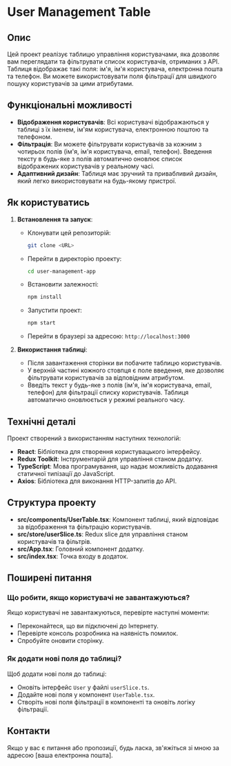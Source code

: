 # User Management Table

## Опис

Цей проект реалізує таблицю управління користувачами, яка дозволяє вам переглядати та фільтрувати список користувачів, отриманих з API. Таблиця відображає такі поля: ім'я, ім'я користувача, електронна пошта та телефон. Ви можете використовувати поля фільтрації для швидкого пошуку користувачів за цими атрибутами.

## Функціональні можливості

- **Відображення користувачів**: Всі користувачі відображаються у таблиці з їх іменем, ім'ям користувача, електронною поштою та телефоном.
- **Фільтрація**: Ви можете фільтрувати користувачів за кожним з чотирьох полів (ім'я, ім'я користувача, email, телефон). Введення тексту в будь-яке з полів автоматично оновлює список відображених користувачів у реальному часі.
- **Адаптивний дизайн**: Таблиця має зручний та привабливий дизайн, який легко використовувати на будь-якому пристрої.

## Як користуватись

1. **Встановлення та запуск**:
   - Клонувати цей репозиторій:
     ```bash
     git clone <URL>
     ```
   - Перейти в директорію проекту:
     ```bash
     cd user-management-app
     ```
   - Встановити залежності:
     ```bash
     npm install
     ```
   - Запустити проект:
     ```bash
     npm start
     ```
   - Перейти в браузері за адресою: `http://localhost:3000`

2. **Використання таблиці**:
   - Після завантаження сторінки ви побачите таблицю користувачів.
   - У верхній частині кожного стовпця є поле введення, яке дозволяє фільтрувати користувачів за відповідним атрибутом.
   - Введіть текст у будь-яке з полів (ім'я, ім'я користувача, email, телефон) для фільтрації списку користувачів. Таблиця автоматично оновлюється у режимі реального часу.

## Технічні деталі

Проект створений з використанням наступних технологій:

- **React**: Бібліотека для створення користувацького інтерфейсу.
- **Redux Toolkit**: Інструментарій для управління станом додатку.
- **TypeScript**: Мова програмування, що надає можливість додавання статичної типізації до JavaScript.
- **Axios**: Бібліотека для виконання HTTP-запитів до API.

## Структура проекту

- **src/components/UserTable.tsx**: Компонент таблиці, який відповідає за відображення та фільтрацію користувачів.
- **src/store/userSlice.ts**: Redux slice для управління станом користувачів та фільтрів.
- **src/App.tsx**: Головний компонент додатку.
- **src/index.tsx**: Точка входу в додаток.

## Поширені питання

### Що робити, якщо користувачі не завантажуються?

Якщо користувачі не завантажуються, перевірте наступні моменти:
- Переконайтеся, що ви підключені до Інтернету.
- Перевірте консоль розробника на наявність помилок.
- Спробуйте оновити сторінку.

### Як додати нові поля до таблиці?

Щоб додати нові поля до таблиці:
- Оновіть інтерфейс `User` у файлі `userSlice.ts`.
- Додайте нові поля у компонент `UserTable.tsx`.
- Створіть нові поля фільтрації в компоненті та оновіть логіку фільтрації.

## Контакти

Якщо у вас є питання або пропозиції, будь ласка, зв'яжіться зі мною за адресою [ваша електронна пошта].

